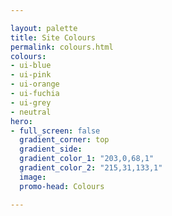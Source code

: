 ```yaml
---

layout: palette
title: Site Colours
permalink: colours.html
colours:
- ui-blue
- ui-pink
- ui-orange
- ui-fuchia
- ui-grey
- neutral
hero:
- full_screen: false
  gradient_corner: top
  gradient_side:
  gradient_color_1: "203,0,68,1"
  gradient_color_2: "215,31,133,1"
  image:
  promo-head: Colours

---
```

